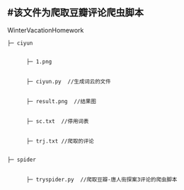 #该文件为爬取豆瓣评论爬虫脚本
----

WinterVacationHomework

```
├─ ciyun


      ├─ 1.png 


      ├─ ciyun.py  //生成词云的文件


      ├─ result.png  //结果图


      ├─ sc.txt  //停用词表


      ├─ trj.txt //爬取的评论


├─ spider


      ├─ tryspider.py  //爬取豆瓣-唐人街探案3评论的爬虫脚本
```

